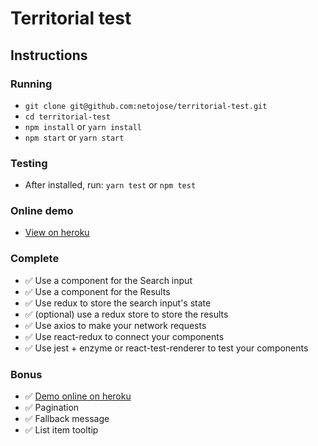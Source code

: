 # Territorial test

## Instructions

### Running
- `git clone git@github.com:netojose/territorial-test.git`
- `cd territorial-test`
- `npm install` or `yarn install`
- `npm start` or `yarn start`

### Testing
- After installed, run: `yarn test` or `npm test`

### Online demo
- [View on heroku](https://territorial-test.herokuapp.com/)

### Complete
- :white_check_mark: Use a component for the Search input
- :white_check_mark: Use a component for the Results
- :white_check_mark: Use redux to store the search input's state
- :white_check_mark: (optional) use a redux store to store the results
- :white_check_mark: Use axios to make your network requests
- :white_check_mark: Use react-redux to connect your components
- :white_check_mark: Use jest + enzyme or react-test-renderer to test your components

### Bonus
- :white_check_mark: [Demo online on heroku](https://territorial-test.herokuapp.com/)
- :white_check_mark: Pagination
- :white_check_mark: Fallback message
- :white_check_mark: List item tooltip
